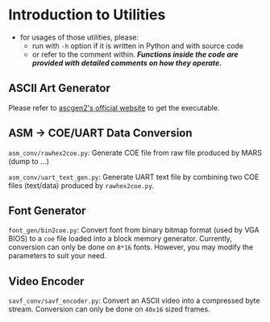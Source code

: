 # Introduction to Utilities

- for usages of those utilities, please: 
  - run with `-h` option if it is written in Python and with source code
  - or refer to the comment within. ***Functions inside the code are provided with detailed comments on how they operate.***

## ASCII Art Generator

Please refer to [ascgen2's official website](http://sourceforge.net/projects/ascgen2/) to get the executable.

## ASM -> COE/UART Data Conversion

`asm_conv/rawhex2coe.py`: Generate COE file from raw file produced by MARS (dump to ...)

`asm_conv/uart_text_gen.py`: Generate UART text file by combining two COE files (text/data) produced by `rawhex2coe.py`.

## Font Generator

`font_gen/bin2coe.py`: Convert font from binary bitmap format (used by VGA BIOS) to a `coe` file loaded into a block memory generator. Currently, conversion can only be done on `8*16` fonts. However, you may modify the parameters to suit your need.

## Video Encoder

`savf_conv/savf_encoder.py`: Convert an ASCII video into a compressed byte stream. Conversion can only be done on `40x16` sized frames.

